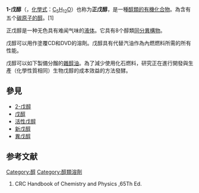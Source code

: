 **1-戊醇**（，[化學式](https://zh.wikipedia.org/wiki/化學式 "wikilink")：[C](../Page/碳.md "wikilink")<sub>5</sub>[H](https://zh.wikipedia.org/wiki/氫 "wikilink")<sub>12</sub>[O](../Page/氧.md "wikilink")）也称为**正戊醇**，是一種[醇類的](https://zh.wikipedia.org/wiki/醇類 "wikilink")[有機化合物](https://zh.wikipedia.org/wiki/有機化合物 "wikilink")。為含有五个[碳原子的](https://zh.wikipedia.org/wiki/碳原子 "wikilink")[醇](../Page/醇.md "wikilink")。\[1\]

正戊醇是一种无色具有难闻气味的[液体](../Page/液体.md "wikilink")。它具有8个醇類[同分異構物](https://zh.wikipedia.org/wiki/同分異構物 "wikilink")。

戊醇可以用作塗覆CD和DVD的溶劑。戊醇具有代替汽油作為內燃燃料所需的所有性能。

戊醇可以如下製備分餾的[雜醇油](https://zh.wikipedia.org/wiki/雜醇油 "wikilink")。為了減少使用化石燃料，研究正在進行開發與生產（化學性質相同）生物戊醇的成本效益的方法發酵。

## 參見

  - [2-戊醇](../Page/2-戊醇.md "wikilink")
  - [戊醇](../Page/戊醇.md "wikilink")
  - [活性戊醇](https://zh.wikipedia.org/wiki/活性戊醇 "wikilink")
  - [新戊醇](../Page/新戊醇.md "wikilink")
  - [異戊醇](https://zh.wikipedia.org/wiki/異戊醇 "wikilink")

## 参考文献

[Category:醇](https://zh.wikipedia.org/wiki/Category:醇 "wikilink")
[Category:醇類溶劑](https://zh.wikipedia.org/wiki/Category:醇類溶劑 "wikilink")

1.  CRC Handbook of Chemistry and Physics ,65Th Ed.